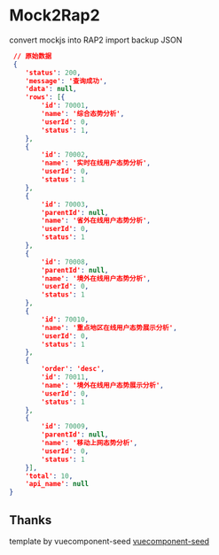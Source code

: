 # Mock2Rap2

convert mockjs into RAP2 import backup JSON
```json
 // 原始数据
 {
    'status': 200,
    'message': '查询成功',
    'data': null,
    'rows': [{
        'id': 70001,
        'name': '综合态势分析',
        'userId': 0,
        'status': 1,
    },
    {
        'id': 70002,
        'name': '实时在线用户态势分析',
        'userId': 0,
        'status': 1
    },
    {
        'id': 70003,
        'parentId': null,
        'name': '省外在线用户态势分析',
        'userId': 0,
        'status': 1
    },
    {
        'id': 70008,
        'parentId': null,
        'name': '境外在线用户态势分析',
        'userId': 0,
        'status': 1
    },
    {
        'id': 70010,
        'name': '重点地区在线用户态势展示分析',
        'userId': 0,
        'status': 1
    },
    {
        'order': 'desc',
        'id': 70011,
        'name': '境外在线用户态势展示分析',
        'userId': 0,
        'status': 1
    },
    {
        'id': 70009,
        'parentId': null,
        'name': '移动上网态势分析',
        'userId': 0,
        'status': 1
    }],
    'total': 10,
    'api_name': null
} 

```

## Thanks
template by vuecomponent-seed
[vuecomponent-seed](https://github.com/zouhangwithsweet/vuecomponent-seed) 